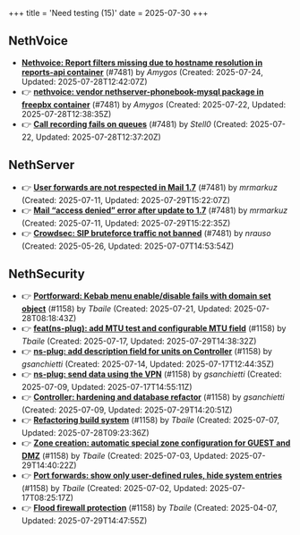 +++
title = 'Need testing (15)'
date = 2025-07-30
+++

## NethVoice
- **[Nethvoice: Report filters missing due to hostname resolution in reports-api container](https://github.com/NethServer/dev/issues/7569)** (#7481) by *Amygos* (Created: 2025-07-24, Updated: 2025-07-28T12:42:07Z)
- :point_right: **[nethvoice: vendor nethserver-phonebook-mysql package in freepbx container](https://github.com/NethServer/dev/issues/7564)** (#7481) by *Amygos* (Created: 2025-07-22, Updated: 2025-07-28T12:38:35Z)
- :point_right: **[Call recording fails on queues](https://github.com/NethServer/dev/issues/7562)** (#7481) by *Stell0* (Created: 2025-07-22, Updated: 2025-07-28T12:37:20Z)

## NethServer
- :point_right: **[User forwards are not respected in Mail 1.7](https://github.com/NethServer/dev/issues/7553)** (#7481) by *mrmarkuz* (Created: 2025-07-11, Updated: 2025-07-29T15:22:07Z)
- :point_right: **[Mail “access denied” error after update to 1.7](https://github.com/NethServer/dev/issues/7552)** (#7481) by *mrmarkuz* (Created: 2025-07-11, Updated: 2025-07-29T15:22:35Z)
- :point_right: **[Crowdsec: SIP bruteforce traffic not banned](https://github.com/NethServer/dev/issues/7481)** (#7481) by *nrauso* (Created: 2025-05-26, Updated: 2025-07-07T14:53:54Z)

## NethSecurity
- :point_right: **[Portforward: Kebab menu enable/disable fails with domain set object](https://github.com/NethServer/nethsecurity/issues/1312)** (#1158) by *Tbaile* (Created: 2025-07-21, Updated: 2025-07-28T08:18:43Z)
- :point_right: **[feat(ns-plug): add MTU test and configurable MTU field](https://github.com/NethServer/nethsecurity/issues/1310)** (#1158) by *Tbaile* (Created: 2025-07-17, Updated: 2025-07-29T14:38:32Z)
- :point_right: **[ns-plug: add description field for units on Controller](https://github.com/NethServer/nethsecurity/issues/1302)** (#1158) by *gsanchietti* (Created: 2025-07-14, Updated: 2025-07-17T12:44:35Z)
- :point_right: **[ns-plug: send data using the VPN](https://github.com/NethServer/nethsecurity/issues/1301)** (#1158) by *gsanchietti* (Created: 2025-07-09, Updated: 2025-07-17T14:55:11Z)
- :point_right: **[Controller: hardening and database refactor](https://github.com/NethServer/nethsecurity/issues/1300)** (#1158) by *gsanchietti* (Created: 2025-07-09, Updated: 2025-07-29T14:20:51Z)
- :point_right: **[Refactoring build system](https://github.com/NethServer/nethsecurity/issues/1295)** (#1158) by *Tbaile* (Created: 2025-07-07, Updated: 2025-07-28T09:23:36Z)
- :point_right: **[Zone creation: automatic special zone configuration for GUEST and DMZ](https://github.com/NethServer/nethsecurity/issues/1291)** (#1158) by *Tbaile* (Created: 2025-07-03, Updated: 2025-07-29T14:40:22Z)
- :point_right: **[Port forwards: show only user-defined rules, hide system entries](https://github.com/NethServer/nethsecurity/issues/1286)** (#1158) by *Tbaile* (Created: 2025-07-02, Updated: 2025-07-17T08:25:17Z)
- :point_right: **[Flood firewall protection](https://github.com/NethServer/nethsecurity/issues/1158)** (#1158) by *Tbaile* (Created: 2025-04-07, Updated: 2025-07-29T14:47:55Z)

